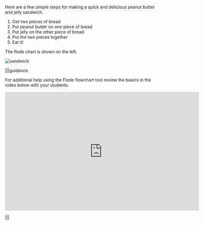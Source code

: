 Here are a few simple steps for making a quick and delicious peanut butter and jelly sandwich. 

1. Get two pieces of bread
2. Put peanut butter on one piece of bread
3. Put jelly on the other piece of bread
4. Put the two pieces together
5. Eat it!

The flode chart is shown on the left. 

![sandwich](https://insect-method.codio.io/sandwich.jpg)

|||guidance

For additional help using the Flode flowchart tool review the basics in the video below with your students.

 <iframe src="https://player.vimeo.com/video/138200825" width="640" height="391" frameborder="0" webkitallowfullscreen mozallowfullscreen allowfullscreen></iframe>
 
|||
